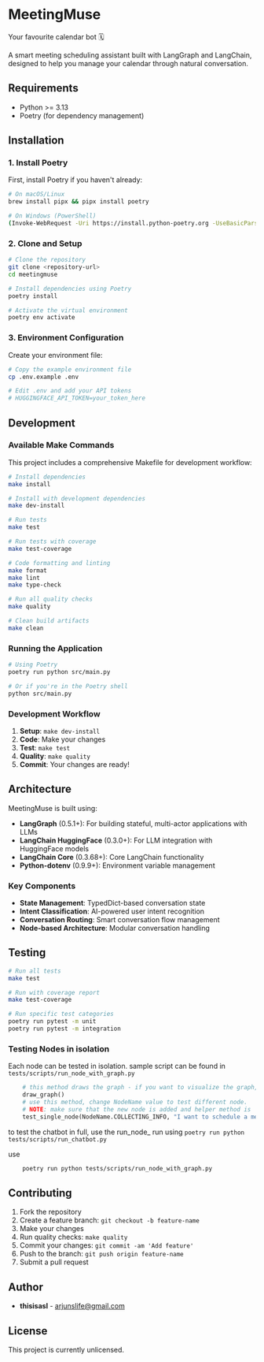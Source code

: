 # MeetingMuse

Your favourite calendar bot 🗓️

A smart meeting scheduling assistant built with LangGraph and LangChain, designed to help you manage your calendar through natural conversation.

## Requirements

- Python >= 3.13
- Poetry (for dependency management)

## Installation

### 1. Install Poetry

First, install Poetry if you haven't already:

```bash
# On macOS/Linux
brew install pipx && pipx install poetry

# On Windows (PowerShell)
(Invoke-WebRequest -Uri https://install.python-poetry.org -UseBasicParsing).Content | python -
```

### 2. Clone and Setup

```bash
# Clone the repository
git clone <repository-url>
cd meetingmuse

# Install dependencies using Poetry
poetry install

# Activate the virtual environment
poetry env activate
```

### 3. Environment Configuration

Create your environment file:

```bash
# Copy the example environment file
cp .env.example .env

# Edit .env and add your API tokens
# HUGGINGFACE_API_TOKEN=your_token_here
```

## Development

### Available Make Commands

This project includes a comprehensive Makefile for development workflow:

```bash
# Install dependencies
make install

# Install with development dependencies
make dev-install

# Run tests
make test

# Run tests with coverage
make test-coverage

# Code formatting and linting
make format
make lint
make type-check

# Run all quality checks
make quality

# Clean build artifacts
make clean
```

### Running the Application

```bash
# Using Poetry
poetry run python src/main.py

# Or if you're in the Poetry shell
python src/main.py
```

### Development Workflow

1. **Setup**: `make dev-install`
2. **Code**: Make your changes
3. **Test**: `make test`
4. **Quality**: `make quality`
5. **Commit**: Your changes are ready!

## Architecture

MeetingMuse is built using:

- **LangGraph** (0.5.1+): For building stateful, multi-actor applications with LLMs
- **LangChain HuggingFace** (0.3.0+): For LLM integration with HuggingFace models
- **LangChain Core** (0.3.68+): Core LangChain functionality
- **Python-dotenv** (0.9.9+): Environment variable management

### Key Components

- **State Management**: TypedDict-based conversation state
- **Intent Classification**: AI-powered user intent recognition
- **Conversation Routing**: Smart conversation flow management
- **Node-based Architecture**: Modular conversation handling


## Testing

```bash
# Run all tests
make test

# Run with coverage report
make test-coverage

# Run specific test categories
poetry run pytest -m unit
poetry run pytest -m integration
```

### Testing Nodes in isolation

Each node can be tested in isolation.
sample script can be found in `tests/scripts/run_node_with_graph.py`

```python
    # this method draws the graph - if you want to visualize the graph,
    draw_graph()
    # use this method, change NodeName value to test different node.
    # NOTE: make sure that the new node is added and helper method is     
    test_single_node(NodeName.COLLECTING_INFO, "I want to schedule a meeting with John Doe on 2025-08-01 at 10:00 AM for 1 hour")
```

to test the chatbot in full, use the run_node_
run using `poetry run python tests/scripts/run_chatbot.py`

use 
```bash
    poetry run python tests/scripts/run_node_with_graph.py
```

## Contributing

1. Fork the repository
2. Create a feature branch: `git checkout -b feature-name`
3. Make your changes
4. Run quality checks: `make quality`
5. Commit your changes: `git commit -am 'Add feature'`
6. Push to the branch: `git push origin feature-name`
7. Submit a pull request


## Author

- **thisisasl** - arjunslife@gmail.com

## License

This project is currently unlicensed. 
